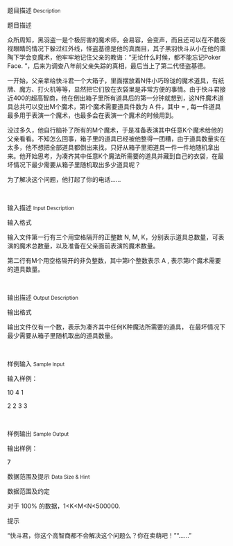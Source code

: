 <div class="panel panel-default">
<div class="area-title">
<span>
题目描述
<small>Description</small>
</span></div>
<div class="panel-body">

<p>题目描述</p><p>众所周知，黑羽盗一是个极厉害的魔术师，会易容，会变声，而且还可以在不戴夜视眼睛的情况下躲过红外线，怪盗基德是他的真面目，其子黑羽快斗从小在他的熏陶下学会变魔术，他牢牢地记住父亲的教诲：“无论什么时候，都不能忘记Poker Face. ”，后来为调查八年前父亲失踪的真相，最后当上了第二代怪盗基德。</p><p>一开始，父亲拿给快斗君一个大箱子，里面摆放着N件小巧玲珑的魔术道具，有纸牌、魔方、打火机等等，显然把它们放在衣袋里是非常方便的事情。由于快斗君接近400的超高智商，他在倒出箱子里所有道具后的第一分钟就想到，这N件魔术道具总共可以变出M个魔术，第i个魔术需要道具件数为 A 件，其中 = , 每一件道具最多用于表演一个魔术，也最多会在表演一个魔术的时候用到。</p><p>没过多久，他自行脑补了所有的M个魔术，于是准备表演其中任意K个魔术给他的父亲看看。不知怎么回事，箱子里的道具已经被他整得一团糟，由于道具数量实在太多，他不想把全部道具都倒出来找，只好从箱子里把道具一件一件地随机拿出来。他开始思考，为凑齐其中任意K个魔法所需要的道具并藏到自己的衣袋，在最坏情况下最少需要从箱子里随机取出多少道具呢？</p><p>为了解决这个问题，他打起了你的电话……</p><p><br></p>

</div>
</div>

<div class="panel panel-default">
<div class="area-title">
<span>
输入描述
<small>Input Description</small>
</span></div>
<div class="panel-body">
<p>输入格式</p><p>输入文件第一行有三个用空格隔开的正整数 N, M, K，分别表示道具总数量，可表演的魔术总数量，以及准备在父亲面前表演的魔术数量。</p><p>第二行有M个用空格隔开的非负整数，其中第i个整数表示 A , 表示第i个魔术需要的道具数量。</p><p><br></p>

</div>
</div>
<div  class="panel panel-default">
<div class="area-title">
<span>
输出描述
<small>Output Description</small>
</span></div>
<div class="panel-body">

<p>输出格式</p><p>输出文件仅有一个数，表示为凑齐其中任何K种魔法所需要的道具， 在最坏情况下最少需要从箱子里随机取出的道具数量。</p><p><br/></p>

</div>
</div>


<div class="panel panel-default">
<div class="area-title">
<span>
样例输入
<small>Sample Input</small>
</span></div>
<div class="panel-body">
<p>输入样例：</p><p>10 4 1</p><p>2 2 3 3</p><p><br></p>

</div>
</div>

<div class="panel panel-default">
<div class="area-title">
<span>
样例输出
<small>Sample Output</small>
</span></div>
<div class="panel-body">
<p>输出样例：</p><p>7</p>

</div>
</div>

<div class="panel panel-default">
<div class="area-title">
<span>
数据范围及提示
<small>Data Size & Hint</small>
</span></div>
<div class="panel-body">
<p>数据范围及约定</p><p>对于 100% 的数据，1&lt;K&lt;M&lt;N&lt;500000.</p><p>提示</p><p>“快斗君，你这个高智商都不会解决这个问题么？你在卖萌吧！”“……”</p><p><br></p>
</div>
</div>
